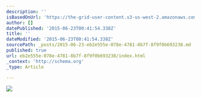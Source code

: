 ```yaml
---
description: ''
isBasedOnUrl: 'https://the-grid-user-content.s3-us-west-2.amazonaws.com/dfbc0d96-fb60-4142-8b11-c558187c923e.JPG'
author: []
datePublished: '2015-06-23T00:41:54.338Z'
title: ''
dateModified: '2015-06-23T00:41:54.338Z'
sourcePath: _posts/2015-06-23-eb2e555e-078e-4781-8b7f-8f9f0b693238.md
published: true
url: eb2e555e-078e-4781-8b7f-8f9f0b693238/index.html
_context: 'http://schema.org'
_type: Article

---
```

![](https://the-grid-user-content.s3-us-west-2.amazonaws.com/dfbc0d96-fb60-4142-8b11-c558187c923e.JPG)